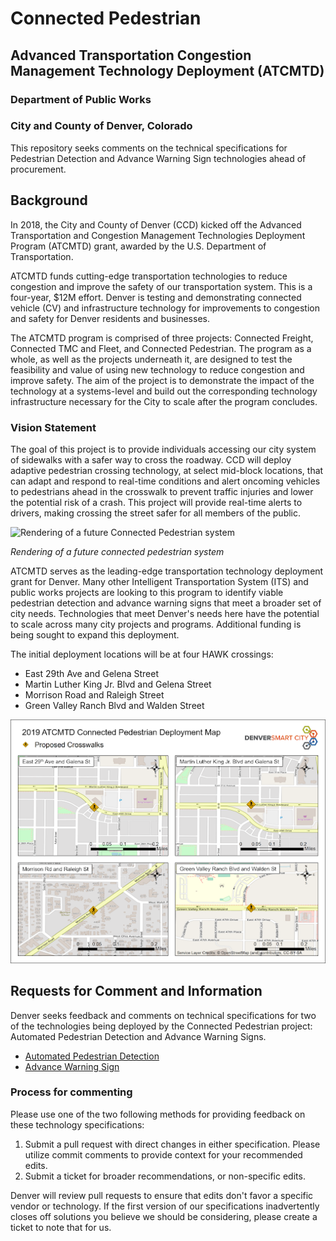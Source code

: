 # Connected Pedestrian
## Advanced Transportation Congestion Management Technology Deployment (ATCMTD)
### Department of Public Works
### City and County of Denver, Colorado

This repository seeks comments on the technical specifications for Pedestrian Detection and Advance Warning Sign technologies ahead of procurement.

## Background
In 2018, the City and County of Denver (CCD) kicked off the Advanced Transportation and Congestion Management Technologies Deployment Program (ATCMTD) grant, awarded by the U.S. Department of Transportation. 

ATCMTD funds cutting-edge transportation technologies to reduce congestion and improve the safety of our transportation system. This is a four-year, $12M effort. Denver is testing and demonstrating connected vehicle (CV) and infrastructure technology for improvements to congestion and safety for Denver residents and businesses.

The ATCMTD program is comprised of three projects: Connected Freight, Connected TMC and Fleet, and Connected Pedestrian. The program as a whole, as well as the projects underneath it, are designed to test the feasibility and value of using new technology to reduce congestion and improve safety. The aim of the project is to demonstrate the impact of the technology at a systems-level and build out the corresponding technology infrastructure necessary for the City to scale after the program concludes. 

### Vision Statement

The goal of this project is to provide individuals accessing our city system of sidewalks with a safer way to cross the roadway. CCD will deploy adaptive pedestrian crossing technology, at select mid-block locations, that can adapt and respond to real-time conditions and alert oncoming vehicles to pedestrians ahead in the crosswalk to prevent traffic injuries and lower the potential risk of a crash. This project will provide real-time alerts to drivers, making crossing the street safer for all members of the public.

<img width="563" alt="Rendering of a future Connected Pedestrian system" src="https://user-images.githubusercontent.com/15271211/58514333-a882ad00-816f-11e9-9b43-c957547d0ce8.png">

_Rendering of a future connected pedestrian system_

ATCMTD serves as the leading-edge transportation technology deployment grant for Denver. Many other Intelligent Transportation System (ITS) and public works projects are looking to this program to identify viable pedestrian detection and advance warning signs that meet a broader set of city needs. Technologies that meet Denver's needs here have the potential to scale across many city projects and programs. Additional funding is being sought to expand this deployment.

The initial deployment locations will be at four HAWK crossings:
* East 29th Ave and Gelena Street
* Martin Luther King Jr. Blvd and Gelena Street
* Morrison Road and Raleigh Street
* Green Valley Ranch Blvd and Walden Street

<img width="563" alt="Deployment Locations" src="https://github.com/DenverConnectedVehicle/ConnectedPedestrian/blob/master/ConnectedPedLocations.png">

## Requests for Comment and Information

Denver seeks feedback and comments on technical specifications for two of the technologies being deployed by the Connected Pedestrian project: Automated Pedestrian Detection and Advance Warning Signs.

*  [Automated Pedestrian Detection](/PedDetection.md) 
*  [Advance Warning Sign](/AdvanceWarningSign.md)

### Process for commenting

Please use one of the two following methods for providing feedback on these technology specifications:

1. Submit a pull request with direct changes in either specification. Please utilize commit comments to provide context for your recommended edits.
1. Submit a ticket for broader recommendations, or non-specific edits.

Denver will review pull requests to ensure that edits don't favor a specific vendor or technology. If the first version of our specifications inadvertently closes off solutions you believe we should be considering, please create a ticket to note that for us.
